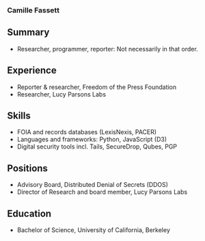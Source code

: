### Camille Fassett

## Summary
* Researcher, programmer, reporter: Not necessarily in that order.

## Experience
* Reporter & researcher, Freedom of the Press Foundation
* Researcher, Lucy Parsons Labs

## Skills
* FOIA and records databases (LexisNexis, PACER)
* Languages and frameworks: Python, JavaScript (D3)
* Digital security tools incl. Tails, SecureDrop, Qubes, PGP

## Positions
* Advisory Board, Distributed Denial of Secrets (DDOS)
* Director of Research and board member, Lucy Parsons Labs

## Education
* Bachelor of Science, University of California, Berkeley
